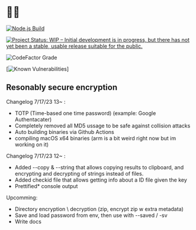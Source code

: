 # 🦈🔑
[![Node.js Build](https://github.com/lunar-gg/sharkkey/actions/workflows/Node.yml/badge.svg?branch=main)](https://github.com/lunar-gg/sharkkey/actions/workflows/Node.yml)

[![Project Status: WIP – Initial development is in progress, but there has not yet been a stable, usable release suitable for the public.](https://www.repostatus.org/badges/latest/wip.svg)](https://www.repostatus.org/#wip)

![CodeFactor Grade](https://img.shields.io/codefactor/grade/github/lunar-gg/sharkkey/main)

[![Known Vulnerabilities](https://snyk.io/test/github/lunar-gg/sharkkey/badge.svg)]

## Resonably secure encryption

Changelog 7/17/23 13~ :
* TOTP (Time-based one time password) (example: Google Authentacater)
* Completely removed all MD5 ussage to be safe against collision attacks
* Auto building binaries via Github Actions
* compiling macOS x64 binaries (arm is a bit weird right now but im working on it)

Changelog 7/17/23 12~ :
* Added --copy & --string that allows copying results to clipboard, and encrypting and decrypting of strings instead of files.
* Added checkid file that allows getting info about a ID file given the key
* Prettified* console output

Upcomming:
* Directory encryption \ decryption (zip, encrypt zip w extra metadata)
* Save and load password from env, then use with --saved / -sv
* Write docs
